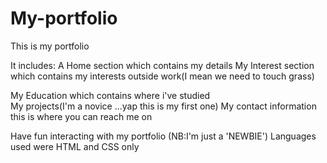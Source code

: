 # My-portfolio
This is my portfolio
  
It includes: 
A Home section which contains my details
My Interest section which contains my interests outside work(I mean we need to touch grass)

My Education which contains where i've studied  
My projects(I'm a novice ...yap this is my first one)
My contact information this is where you can reach me on

Have fun interacting with my portfolio (NB:I'm just a 'NEWBIE')
Languages used were HTML and CSS only 
